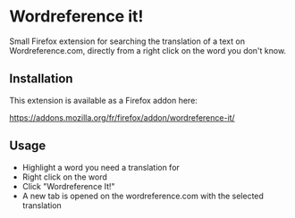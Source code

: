 # Wordreference it!

Small Firefox extension for searching the translation of a text on Wordreference.com, directly from a right click on the word you don't know.

## Installation

This extension is available as a Firefox addon here:

https://addons.mozilla.org/fr/firefox/addon/wordreference-it/

## Usage

 - Highlight a word you need a translation for
 - Right click on the word
 - Click "Wordreference It!"
 - A new tab is opened on the wordreference.com with the selected translation
